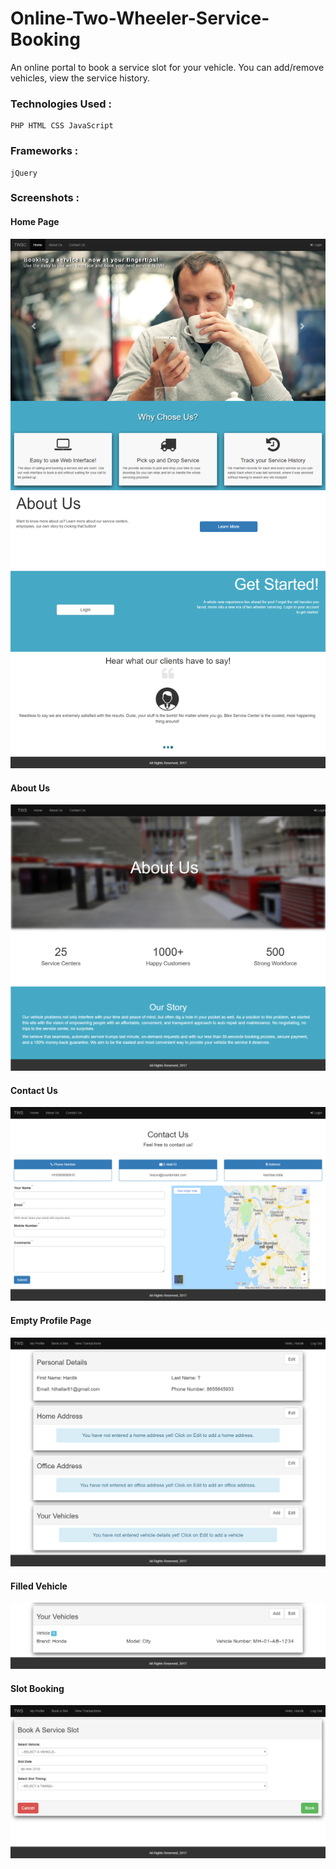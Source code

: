 # Online-Two-Wheeler-Service-Booking
An online portal to book a service slot for your vehicle. You can add/remove vehicles, view the service history.

### Technologies Used :
    PHP HTML CSS JavaScript

### Frameworks : 
    jQuery

### Screenshots : 

#### Home Page
 ![Homepage](/assets/screenshots/home.png)

#### About Us
 ![About Us](/assets/screenshots/about-us.png)
 
#### Contact Us
 ![Contact Us](/assets/screenshots/contact-us.png)

#### Empty Profile Page
 ![Empty Profile](/assets/screenshots/empty-profile.png)
  
#### Filled Vehicle
 ![Filled Vehicle](/assets/screenshots/filled-vehicle.png)
 
#### Slot Booking
 ![Book Slot](/assets/screenshots/slot-booking.png)

 
